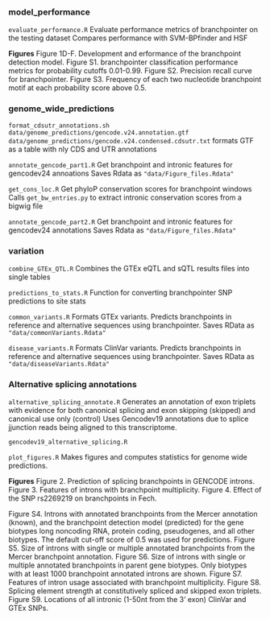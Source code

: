 ### model_performance

`evaluate_performance.R`
Evaluate performance metrics of branchpointer on the testing dataset
Compares performance with SVM-BPfinder and HSF

**Figures** 
Figure 1D-F. Development and erformance of the branchpoint detection model. 
Figure S1. branchpointer classification performance metrics for probability cutoffs 0.01-0.99. 
Figure S2. Precision recall curve for branchpointer.
Figure S3. Frequency of each two nucleotide branchpoint motif at each probability score above 0.5.  

### genome_wide_predictions

```format_cdsutr_annotations.sh data/genome_predictions/gencode.v24.annotation.gtf data/genome_predictions/gencode.v24.condensed.cdsutr.txt```
formats GTF as a table with nly CDS and UTR annotations

`annotate_gencode_part1.R`
Get branchpoint and intronic features for gencodev24 annoations
Saves Rdata as `"data/Figure_files.Rdata"`

`get_cons_loc.R`
Get phyloP conservation scores for branchpoint windows
Calls `get_bw_entries.py` to extract intronic conservation scores from a bigwig file

`annotate_gencode_part2.R`
Get branchpoint and intronic features for gencodev24 annotations
Saves Rdata as `"data/Figure_files.Rdata"`

### variation

`combine_GTEx_QTL.R`
Combines the GTEx eQTL and sQTL results files into single tables

`predictions_to_stats.R`
Function for converting branchpointer SNP predictions to site stats

`common_variants.R`
Formats GTEx variants.
Predicts branchpoints in reference and alternative sequences using branchpointer.
Saves RData as `"data/commonVariants.Rdata"`

`disease_variants.R`
Formats ClinVar variants.
Predicts branchpoints in reference and alternative sequences using branchpointer.
Saves RData as `"data/diseaseVariants.Rdata"`

### Alternative splicing annotations 

`alternative_splicing_annotate.R`
Generates an annotation of exon triplets with evidence for both canonical splicing and exon skipping (skipped) and canonical use only (control)
Uses Gencodev19 annotations due to splice jjunction reads being aligned to this transcriptome.

`gencodev19_alternative_splicing.R`

`plot_figures.R`
Makes figures and computes statistics for genome wide predictions.

**Figures**
Figure 2. Prediction of splicing branchpoints in GENCODE introns.
Figure 3. Features of introns with branchpoint multiplicity.
Figure 4. Effect of the SNP rs2269219 on branchpoints in Fech.

Figure S4. Introns with annotated branchpoints from the Mercer annotation (known), and the branchpoint detection model (predicted) for the gene biotypes long noncoding RNA, protein coding, pseudogenes, and all other biotypes. The default cut-off score of 0.5 was used for predictions. 
Figure S5. Size of introns with single or multiple annotated branchpoints from the Mercer branchpoint annotation. 
Figure S6. Size of introns with single or multiple annotated branchpoints in parent gene biotypes. Only biotypes with at least 1000 branchpoint annotated introns are shown. 
Figure S7. Features of intron usage associated with branchpoint multiplicity.
Figure S8. Splicing element strength at constitutively spliced and skipped exon triplets. 
Figure S9. Locations of all intronic (1-50nt from the 3’ exon) ClinVar and GTEx SNPs.